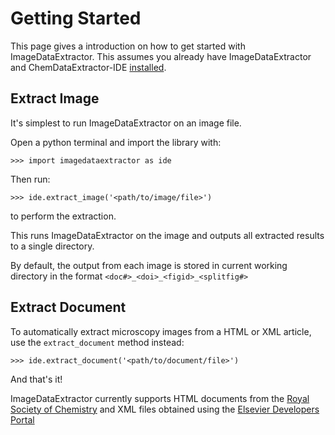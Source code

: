 # Getting Started

This page gives a introduction on how to get started with ImageDataExtractor. This assumes you already have
ImageDataExtractor and ChemDataExtractor-IDE [installed](install).

## Extract Image
It's simplest to run ImageDataExtractor on an image file.

Open a python terminal and import the library with: 

    >>> import imagedataextractor as ide
    
Then run:

    >>> ide.extract_image('<path/to/image/file>')
    
to perform the extraction. 

This runs ImageDataExtractor on the image and outputs all extracted results to a single directory.

By default, the output from each image is stored in current working directory in the format `<doc#>_<doi>_<figid>_<splitfig#>` 

## Extract Document

To automatically extract microscopy images from a HTML or XML article, use the `extract_document` method instead:
 
    >>> ide.extract_document('<path/to/document/file>')
    
And that's it!

ImageDataExtractor currently supports HTML documents from the [Royal Society of Chemistry](https://www.rsc.org/) and XML files obtained using the [Elsevier Developers Portal](https://dev.elsevier.com/index.html)
